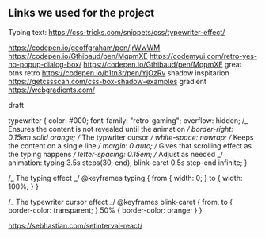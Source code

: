 ## Links we used for the project

Typing text: https://css-tricks.com/snippets/css/typewriter-effect/

https://codepen.io/geoffgraham/pen/jrWwWM
https://codepen.io/Gthibaud/pen/MqpmXE
https://codemyui.com/retro-yes-no-popup-dialog-box/
https://codepen.io/Gthibaud/pen/MqpmXE
great btns retro
https://codepen.io/b1tn3r/pen/YjOzRv
shadow inspitarion
https://getcssscan.com/css-box-shadow-examples
gradient
https://webgradients.com/

draft

typewriter {
color: #000;
font-family: "retro-gaming";
overflow: hidden; /_ Ensures the content is not revealed until the animation _/
border-right: 0.15em solid orange; /_ The typwriter cursor _/
white-space: nowrap; /_ Keeps the content on a single line _/
margin: 0 auto; /_ Gives that scrolling effect as the typing happens _/
letter-spacing: 0.15em; /_ Adjust as needed _/
animation: typing 3.5s steps(30, end), blink-caret 0.5s step-end infinite;
}

/_ The typing effect _/
@keyframes typing {
from {
width: 0;
}
to {
width: 100%;
}
}

/_ The typewriter cursor effect _/
@keyframes blink-caret {
from,
to {
border-color: transparent;
}
50% {
border-color: orange;
}
}

https://sebhastian.com/setinterval-react/
